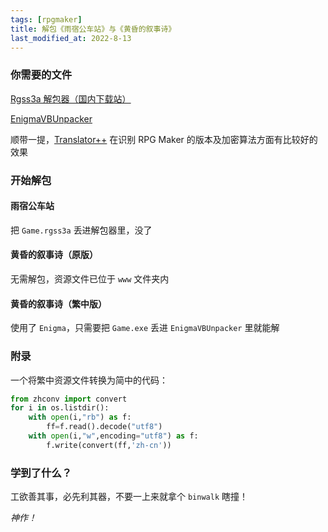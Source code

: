```yaml
---
tags: [rpgmaker]
title: 解包《雨宿公车站》与《黄昏的叙事诗》
last_modified_at: 2022-8-13
---
```


### 你需要的文件

[Rgss3a 解包器（国内下载站）](https://dl.pconline.com.cn/download/532380.html)

[EnigmaVBUnpacker](https://lifeinhex.com/)

顺带一提，[Translator++](https://dreamsavior.net/download) 在识别 RPG Maker 的版本及加密算法方面有比较好的效果

### 开始解包

#### 雨宿公车站

把 `Game.rgss3a` 丢进解包器里，没了

#### 黄昏的叙事诗（原版）

无需解包，资源文件已位于 `www` 文件夹内

#### 黄昏的叙事诗（繁中版）

使用了 `Enigma`，只需要把 `Game.exe` 丢进 `EnigmaVBUnpacker` 里就能解

### 附录

一个将繁中资源文件转换为简中的代码：

```python
from zhconv import convert
for i in os.listdir():
    with open(i,"rb") as f:
        ff=f.read().decode("utf8")
    with open(i,"w",encoding="utf8") as f:
        f.write(convert(ff,'zh-cn'))
```

### 学到了什么？

工欲善其事，必先利其器，不要一上来就拿个 `binwalk` 瞎撞！

_神作！_
